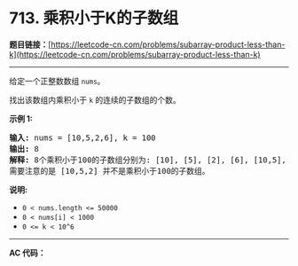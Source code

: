 # 713. 乘积小于K的子数组

**题目链接：**[https://leetcode-cn.com/problems/subarray-product-less-than-k](https://leetcode-cn.com/problems/subarray-product-less-than-k)

---

<div class="content__1Y2H">
 <div class="notranslate">
  <p>给定一个正整数数组&nbsp;<code>nums</code>。</p> 
  <p>找出该数组内乘积小于&nbsp;<code>k</code>&nbsp;的连续的子数组的个数。</p> 
  <p><strong>示例 1:</strong></p> 
  <pre class="language-text"><strong>输入:</strong> nums = [10,5,2,6], k = 100
<strong>输出:</strong> 8
<strong>解释:</strong> 8个乘积小于100的子数组分别为: [10], [5], [2], [6], [10,5], [5,2], [2,6], [5,2,6]。
需要注意的是 [10,5,2] 并不是乘积小于100的子数组。
</pre> 
  <p><strong>说明:</strong></p> 
  <ul> 
   <li><code>0 &lt; nums.length &lt;= 50000</code></li> 
   <li><code>0 &lt; nums[i] &lt; 1000</code></li> 
   <li><code>0 &lt;= k &lt; 10^6</code></li> 
  </ul> 
 </div>
</div>

---

**AC 代码：**

```java

```